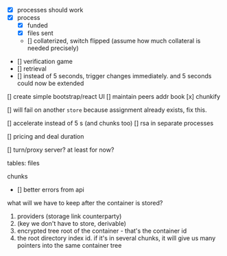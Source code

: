 - [x] processes should work
- [x] process
    - [x] funded
    - [x] files sent
    - [] collaterized, switch flipped (assume how much collateral is needed precisely)
- [] verification game
- [] retrieval
- [] instead of 5 seconds, trigger changes immediately. and 5 seconds could now be extended

[] create simple bootstrap/react UI
[] maintain peers addr book
[x] chunkify

[] will fail on another `store` because assignment already exists, fix this.

[] accelerate instead of 5 s (and chunks too)
[] rsa in separate processes

[] pricing and deal duration

[] turn/proxy server? at least for now?

tables:
files

chunks

- [] better errors from api

what will we have to keep after the container is stored?

1. providers (storage link counterparty)
2. (key we don't have to store, derivable)
3. encrypted tree root of the container - that's the container id
4. the root directory index id. if it's in several chunks, it will give us many pointers into the same container tree